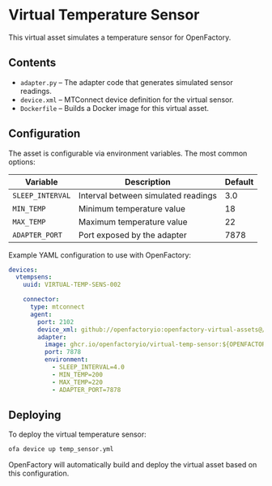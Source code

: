 # Virtual Temperature Sensor

This virtual asset simulates a temperature sensor for OpenFactory.

## Contents

* `adapter.py` – The adapter code that generates simulated sensor readings.
* `device.xml` – MTConnect device definition for the virtual sensor.
* `Dockerfile` – Builds a Docker image for this virtual asset.

## Configuration

The asset is configurable via environment variables. The most common options:

| Variable         | Description                         | Default |
| ---------------- | ----------------------------------- | ------- |
| `SLEEP_INTERVAL` | Interval between simulated readings | 3.0     |
| `MIN_TEMP`       | Minimum temperature value           | 18      |
| `MAX_TEMP`       | Maximum temperature value           | 22      |
| `ADAPTER_PORT`   | Port exposed by the adapter         | 7878    |

Example YAML configuration to use with OpenFactory:

```yaml
devices:
  vtempsens:
    uuid: VIRTUAL-TEMP-SENS-002

    connector:
      type: mtconnect
      agent:
        port: 2102
        device_xml: github://openfactoryio:openfactory-virtual-assets@/virtual_assets/temp_sensor/device.xml
        adapter:
          image: ghcr.io/openfactoryio/virtual-temp-sensor:${OPENFACTORY_VERSION}
          port: 7878
          environment:
            - SLEEP_INTERVAL=4.0
            - MIN_TEMP=200
            - MAX_TEMP=220
            - ADAPTER_PORT=7878
```

## Deploying

To deploy the virtual temperature sensor:

```bash
ofa device up temp_sensor.yml
```

OpenFactory will automatically build and deploy the virtual asset based on this configuration.
